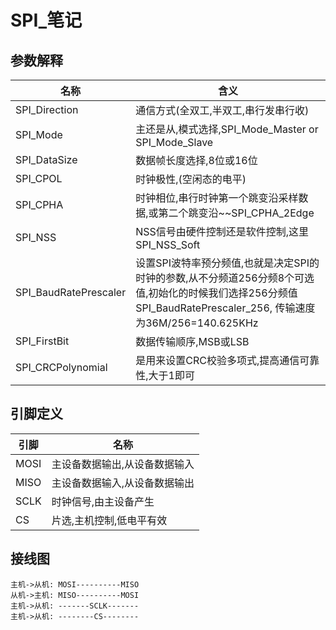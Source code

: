 # SPI_笔记

## 参数解释

| 名称                  | 含义                                                                                                                                                            |
| --------------------- | --------------------------------------------------------------------------------------------------------------------------------------------------------------- |
| SPI_Direction         | 通信方式(全双工,半双工,串行发串行收)                                                                                                                            |
| SPI_Mode              | 主还是从,模式选择,SPI_Mode_Master or SPI_Mode_Slave                                                                                                             |
| SPI_DataSize          | 数据帧长度选择,8位或16位                                                                                                                                        |
| SPI_CPOL              | 时钟极性,(空闲态的电平)                                                                                                                                         |
| SPI_CPHA              | 时钟相位,串行时钟第一个跳变沿采样数据,或第二个跳变沿~~SPI_CPHA_2Edge                                                                                            |
| SPI_NSS               | NSS信号由硬件控制还是软件控制,这里SPI_NSS_Soft                                                                                                                  |
| SPI_BaudRatePrescaler | 设置SPI波特率预分频值,也就是决定SPI的时钟的参数,从不分频道256分频8个可选值,初始化的时候我们选择256分频值SPI_BaudRatePrescaler_256, 传输速度为36M/256=140.625KHz |
| SPI_FirstBit          | 数据传输顺序,MSB或LSB                                                                                                                                           |
| SPI_CRCPolynomial     | 是用来设置CRC校验多项式,提高通信可靠性,大于1即可                                                                                                                |

## 引脚定义

| 引脚 | 名称                          |
| ---- | ----------------------------- |
| MOSI | 主设备数据输出,从设备数据输入 |
| MISO | 主设备数据输入,从设备数据输出 |
| SCLK | 时钟信号,由主设备产生         |
| CS   | 片选,主机控制,低电平有效      |

## 接线图

```shell
主机->从机: MOSI----------MISO
从机->主机: MISO----------MOSI
主机->从机: -------SCLK-------
主机->从机: --------CS--------
```
